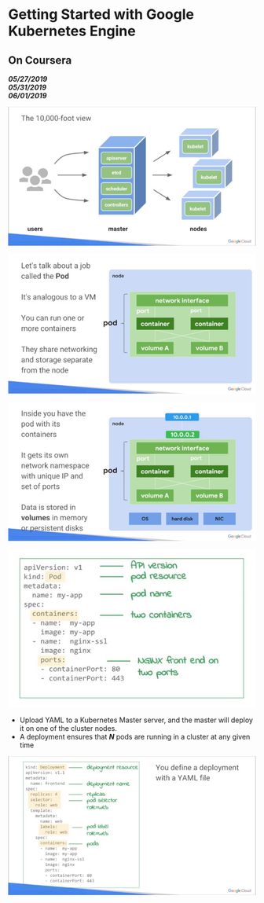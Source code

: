 # Getting Started with Google Kubernetes Engine
## On Coursera
_**05/27/2019**_</br>
_**05/31/2019**_</br>
_**06/01/2019**_</br>

![10,000 Ft View](./images/10K_ft_view.jpg)

![Kubernetes Pod](./images/kube_pod.jpg)

![Kubernetes Pod 2](./images/kube_pod_2.jpg)

![Kubernetes Pod YAML](./images/kube_pod_yaml.jpg)

- Upload YAML to a Kubernetes Master server, and the master will deploy it on
  one of the cluster nodes.
- A deployment ensures that _**N**_ pods are running in a cluster at any given
  time

![Kubernetes Pod YAML 2](./images/kube_pod_yaml_2.jpg)
